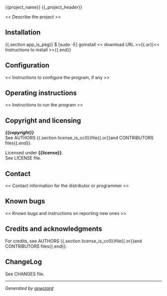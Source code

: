 {{project_name}}
{{_project_header}}

<< Describe the project >>

## Installation

{{.section app_is_pkg}}	$ [sudo -E] goinstall << download URL >>{{.or}}<< Instructions to install >>{{.end}}

## Configuration

<< Instructions to configure the program, if any >>

## Operating instructions

<< Instructions to run the program >>

## Copyright and licensing

***{{copyright}}***  
See AUTHORS {{.section license_is_cc0}}file{{.or}}and CONTRIBUTORS files{{.end}}.

Licensed under **{{license}}**.  
See LICENSE file.

## Contact

<< Contact information for the distributor or programmer >>

## Known bugs

<< Known bugs and instructions on reporting new ones >>

## Credits and acknowledgments

For credits, see AUTHORS {{.section license_is_cc0}}file{{.or}}and CONTRIBUTORS files{{.end}}.

## ChangeLog

See CHANGES file.

***
*Generated by [gowizard](http://github.com/kless/gowizard)*

